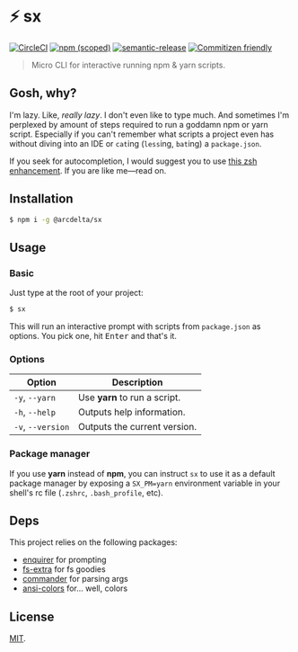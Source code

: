 # :zap: sx

[![CircleCI](https://img.shields.io/circleci/build/github/arcdelta/sx/master)](https://circleci.com/gh/arcdelta/sx/tree/master)
[![npm (scoped)](https://img.shields.io/npm/v/@arcdelta/sx?label=npm)](https://www.npmjs.com/package/@arcdelta/sx)
[![semantic-release](https://img.shields.io/badge/semantic-release-e10079)](https://github.com/semantic-release/semantic-release)
[![Commitizen friendly](https://img.shields.io/badge/commitizen-friendly-brightgreen.svg)](http://commitizen.github.io/cz-cli/)

> Micro CLI for interactive running npm & yarn scripts.

## Gosh, why?

I'm lazy. Like, *really lazy*. I don't even like to type much. And sometimes I'm
perplexed by amount of steps required to run a goddamn npm or yarn script.
Especially if you can't remember what scripts a project even has without diving
into an IDE or `cat`ing (`less`ing, `bat`ing) a `package.json`.

If you seek for autocompletion, I would suggest you to use [this zsh enhancement](https://github.com/lukechilds/zsh-better-npm-completion).
If you are like me—read on.

## Installation

```bash
$ npm i -g @arcdelta/sx
```

## Usage

### Basic

Just type at the root of your project:

```bash
$ sx
```

This will run an interactive prompt with scripts from `package.json` as options.
You pick one, hit <kbd>Enter</kbd> and that's it.

### Options

| Option            | Description                          |
| ----------------- | ------------------------------------ |
| `-y`, `--yarn`    | Use **yarn** to run a script.        |
| `-h`, `--help`    | Outputs help information.            |
| `-v`, `--version` | Outputs the current version.         |

### Package manager

If you use **yarn** instead of **npm**, you can instruct `sx` to use it as a
default package manager by exposing a `SX_PM=yarn` environment variable in your
shell's rc file (`.zshrc`, `.bash_profile`, etc).
## Deps

This project relies on the following packages:

- [enquirer](https://github.com/enquirer/enquirer) for prompting
- [fs-extra](https://github.com/jprichardson/node-fs-extra) for fs goodies
- [commander](https://github.com/tj/commander.js#readme) for parsing args
- [ansi-colors](https://github.com/doowb/ansi-colors) for... well, colors

## License

[MIT](https://github.com/arcdelta/sx/blob/master/LICENSE).
